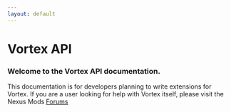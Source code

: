 ```yaml
---
layout: default
---
```


# Vortex API
### Welcome to the Vortex API documentation.
This documentation is for developers planning to write extensions for Vortex.
If you are a user looking for help with Vortex itself, please visit the Nexus Mods
[Forums](https://forums.nexusmods.com/index.php?/forum/4301-vortex/)